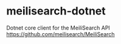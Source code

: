 # meilisearch-dotnet
Dotnet core client for the MeiliSearch API https://github.com/meilisearch/MeiliSearch
